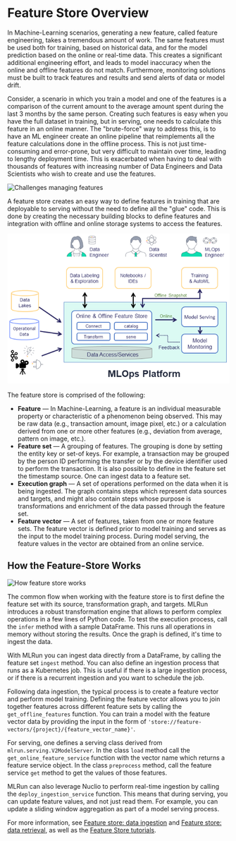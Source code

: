 # Feature Store Overview

In Machine-Learning scenarios, generating a new feature, called feature engineering, takes a tremendous amount of work. The same features must be used both for training, based on historical data, and for the model prediction based on the online or real-time data. This creates a significant additional engineering effort, and leads to model inaccuracy when the online and offline features do not match. Furthermore, monitoring solutions must be built to track features and results and send alerts of data or model drift.

Consider, a scenario in which you train a model and one of the features is a comparison of the current amount to the average amount spent during the last 3 months by the same person. Creating such features is easy when you have the full dataset in training, but in serving, one needs to calculate this feature in an online manner. The "brute-force" way to address this, is to have an ML engineer create an online pipeline that reimplements all the feature calculations done in the offline process. This is not just time-consuming and error-prone, but very difficult to maintain over time, leading to lengthy deployment time. This is exacerbated when having to deal with thousands of features with increasing number of Data Engineers and Data Scientists who wish to create and use the features.  

![Challenges managing features](../_static/images/challenges_managing_features.png)

A feature store creates an easy way to define features in training that are deployable to serving without the need to define all the "glue" code. This is done by creating the necessary building blocks to define features and integration with offline and online storage systems to access the features.

![Feature store diagram](../_static/images/feature_store_diagram.png)

The feature store is comprised of the following:
- **Feature** &mdash; In Machine-Learning, a feature is an individual measurable property or characteristic of a phenomenon being observed. This may be raw data (e.g., transaction amount, image pixel, etc.) or a calculation derived from one or more other features (e.g., deviation from average, pattern on image, etc.).
- **Feature set** &mdash; A grouping of features. The grouping is done by setting the entity key or set-of keys. For example, a transaction may be grouped by the person ID performing the transfer or by the device identifier used to perform the transaction. It is also possible to define in the feature set the timestamp source. One can ingest data to a feature set.
- **Execution graph** &mdash; A set of operations performed on the data when it is being ingested. The graph contains steps which represent data sources and targets, and might also contain steps whose purpose is transformations and enrichment of the data passed through the feature set.
- **Feature vector** &mdash; A set of features, taken from one or more feature sets. The feature vector is defined prior to model training and serves as the input to the model training process. During model serving, the feature values in the vector are obtained from an online service.

## How the Feature-Store Works

![How feature store works](../_static/images/feature_store_how_it_works.png)

The common flow when working with the feature store is to first define the feature set with its source, transformation graph, and targets. MLRun introduces a robust transformation engine that allows to perform complex operations in a few lines of Python code. To test the execution process, call the `infer` method with a sample DataFrame. This runs all operations in memory without storing the results. Once the graph is defined, it's time to ingest the data.

With MLRun you can ingest data directly from a DataFrame, by calling the feature set `ingest` method. You can also define an ingestion process that runs as a Kubernetes job. This is useful if there is a large ingestion process, or if there is a recurrent ingestion and you want to schedule the job. 

Following data ingestion, the typical process is to create a feature vector and perform model training. Defining the feature vector allows you to join together features across different feature sets by calling the `get_offline_features` function. You can train a model with the feature vector data by providing the input in the form of `'store://feature-vectors/{project}/{feature_vector_name}'`.

For serving, one defines a serving class derived from `mlrun.serving.V2ModelServer`. In the class `load` method call the `get_online_feature_service` function with the vector name which returns a feature service object. In the class `preprocess` method, call the feature service `get` method to get the values of those features.

MLRun can also leverage Nuclio to perform real-time ingestion by calling the `deploy_ingestion_service` function. This means that during serving, you can update feature values, and not just read them. For example, you can update a sliding window aggregation as part of a model serving process.

For more information, see [Feature store: data ingestion](../feature-store/feature-store-data-ingestion) and [Feature store: data retrieval](../feature-store/feature-store-data-retrieval), as well as the [Feature Store tutorials](../feature-store/feature-store-tutorials).
